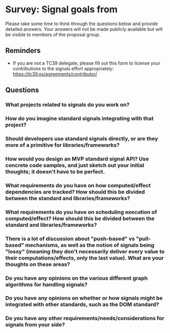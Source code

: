 # Survey: Signal goals from <Your Name Here>

Please take some time to think through the questions below and provide detailed answers. Your answers will not be made publicly available but will be visible to members of the proposal group.

## Reminders

*  If you are not a TC39 delegate, please fill out this form to license your contributions to the signals effort appropriately: https://tc39.es/agreements/contributor/

## Questions

### What projects related to signals do you work on?

### How do you imagine standard signals integrating with that project?

### Should developers use standard signals directly, or are they more of a primitive for libraries/frameworks?

### How would you design an MVP standard signal API? Use concrete code samples, and just sketch out your initial thoughts; it doesn't have to be perfect.

### What requirements do you have on how computed/effect dependencies are tracked? How should this be divided between the standard and libraries/frameworks?

### What requirements do you have on scheduling execution of computed/effect?  How should this be divided between the standard and libraries/frameworks?

### There is a lot of discussion about "push-based" vs "pull-based" mechanisms, as well as the notion of signals being "lossy" (meaning they don't necessarily deliver every value to their computations/effects, only the last value). What are your thoughts on these areas?

### Do you have any opinions on the various different graph algorithms for handling signals?

### Do you have any opinions on whether or how signals might be integrated with other standards, such as the DOM standard?

### Do you have any other requirements/needs/considerations for signals from your side?